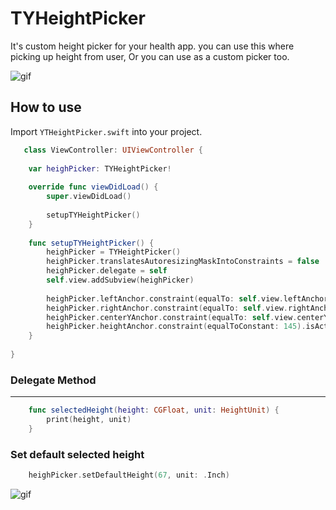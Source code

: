 #  TYHeightPicker

It's custom height picker for your health app. you can use this where picking up height from user, Or you can use as a custom picker too.

![gif](Screenshot/TYHeightPicker.gif) <br />
 
How to use 
---------


Import `YTHeightPicker.swift` into your project.

```swift
   class ViewController: UIViewController {
       
    var heighPicker: TYHeightPicker!
    
    override func viewDidLoad() {
        super.viewDidLoad()
        
        setupTYHeightPicker()
    }
    
    func setupTYHeightPicker() {
        heighPicker = TYHeightPicker()
        heighPicker.translatesAutoresizingMaskIntoConstraints = false
        heighPicker.delegate = self
        self.view.addSubview(heighPicker)
        
        heighPicker.leftAnchor.constraint(equalTo: self.view.leftAnchor).isActive = true
        heighPicker.rightAnchor.constraint(equalTo: self.view.rightAnchor).isActive = true
        heighPicker.centerYAnchor.constraint(equalTo: self.view.centerYAnchor).isActive = true
        heighPicker.heightAnchor.constraint(equalToConstant: 145).isActive = true
    }
    
}
```

### Delegate Method 
---------

```swift
    func selectedHeight(height: CGFloat, unit: HeightUnit) {
        print(height, unit)
    }
```
### Set default selected height 

```swift
    heighPicker.setDefaultHeight(67, unit: .Inch)
```

![gif](Screenshot/straight.gif)
